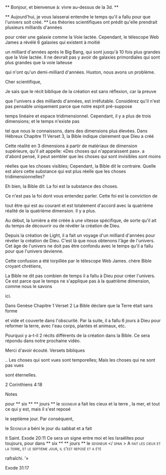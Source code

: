 ** Bonjour, et bienvenue à: vivre au-dessus de la 3d. **

** Aujourd'hui, je vous laisserai entendre le temps qu'il a fallu pour que l'univers soit créé. **
Les théories scientifiques ont prédit qu'elle prendrait plusieurs milliards d'années

pour créer une galaxie comme la Voie lactée.
Cependant, le télescope Web James a révélé 6 galaxies qui existent à moitié

un milliard d'années après le Big Bang, qui sont jusqu'à 10 fois plus grandes que
la Voie lactée.
Il ne devrait pas y avoir de galaxies primordiales qui sont plus grandes que la voie laiteuse

qui n'ont qu'un demi-milliard d'années.
Huston, nous avons un problème.

Cher scientifique,

Je sais que le récit biblique de la création est sans réflexion, car la preuve

que l'univers a des milliards d'années, est irréfutable.
Considérez qu'il n'est pas pensable uniquement parce que notre esprit pré-suppose

temps linéaire et espace tridimensionnel.
Cependant, il y a plus de trois dimensions; et le temps n'existe pas

tel que nous le connaissons, dans des dimensions plus élevées.
Dans Hébreux Chapitre 11 Verset 3, la Bible indique clairement que Dieu a créé

Cette réalité en 3 dimensions à partir de matériaux de dimension supérieure, qu'il ait
appelle: «Des choses qui n'apparaissent pas».
a d'abord pensé, il peut sembler que les choses qui sont invisibles sont moins

réelles que les choses visibles; Cependant, la Bible dit le contraire.
Quelle est alors cette substance qui est plus réelle que les choses tridimensionnelles?

Eh bien, la Bible dit: La foi est la substance des choses.

Ce n'est pas la foi dont vous entendez parler. Cette foi est la conviction de

tout être qui est au courant et est totalement d'accord avec la quatrième réalité
de la quatrième dimension.
Il y a plus.

Au début, la lumière a été créée à une vitesse spécifique, de sorte qu'il ait du temps de découvrir ou de révéler la création de Dieu.

Depuis la création de Light, il a fait un voyage d'un milliard d'années pour révéler la création de Dieu. C'est là que nous obtenons l'âge de l'univers.
Cet âge de l'univers ne doit pas être confondu avec le temps qu'il a fallu pour que l'univers devienne.

Cette confusion a été torpillée par le télescope Web James.
chère Bible croyant chrétiens,

La Bible ne dit pas combien de temps il a fallu à Dieu pour créer l'univers. Ce
est parce que le temps ne s'applique pas à la quatrième dimension, comme nous le savons

ici.

Dans Genèse Chapitre 1 Verset 2 La Bible déclare que la Terre était sans forme

et vide et couverte dans l'obscurité.
Par la suite, il a fallu 6 jours à Dieu pour reformer la terre, avec l'eau
corps, plantes et animaux, etc.

Pourquoi y a-t-il 2 récits différents de la création dans la Bible.
Ce sera répondu dans notre prochaine vidéo.

Merci d'avoir écouté.
Versets bibliques

.. Les choses qui sont vues sont temporelles; Mais les choses qui ne sont pas vues

sont éternelles.

2 Corinthiens 4:18

Notes

pour ** six ** ** jours ** le <span class = "smallcaps"> seigneur </span> a fait les cieux
et la terre , la mer, et tout ce qui y est, mais il s'est reposé

le septième jour. Par conséquent,

le <span class = "smallcaps"> Seigneur </span> a béni le jour du sabbat et a fait

it Saint.
Exode 20:11
Ce sera un signe entre moi et les Israélites pour toujours, pour
dans ** six ** ** jours ** le <span class = "smallcaps"> seigneur </ span > A fait les cieux
et la terre, et le septième jour, il s'est reposé et a été

rafraîchi. '»

Exode 31:17
